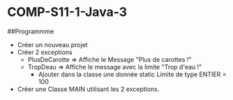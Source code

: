# COMP-S11-1-Java-3

##Programmme
* Créer un nouveau projet
* Créer 2 exceptions
    - PlusDeCarotte => Affiche le Message "Plus de carottes !"
    - TropDeau => Affiche le message avec la limite "Trop d'eau !"
        + Ajouter dans la classe une donnée static Limite de type ENTIER = 100
* Créer une Classe MAIN utilisant les 2 exceptions.
